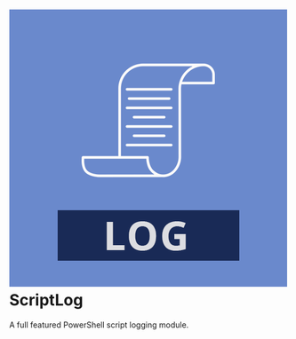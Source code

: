 # ![logo][] ScriptLog

[logo]: https://raw.githubusercontent.com/meliarr/ScriptLog/master/icon-ps-3.png?sanitize=true

A full featured PowerShell script logging module.
